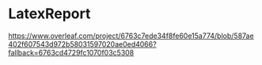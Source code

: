# LatexReport

https://www.overleaf.com/project/6763c7ede34f8fe60e15a774/blob/587ae402f607543d972b58031597020ae0ed4066?fallback=6763cd4729fc1070f03c5308
